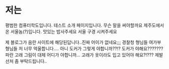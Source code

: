 
# 저는
평범한 컴퓨터학도입니다.
테스트 소개 페이지입니다.
무슨 말을 써야할까요
제주도에서 온 서울놈(?)입니다.
맛있는 밥사주세요
서울 구경 시켜주세요

제 블로그가 음란 사이트에 해당된답니다..진짜 어이가 없네요;;;
경찰청 형님들 여가부 형님들 저 너무 억울합니다....
아니 도커가 그렇게 야합니까??!? 도커가 야해요???????
파란 고래 그림이 대체 어디가 야합니까...
고래가 옷이라도 입고 있어야 해요?!???
제발 선처 좀 부탁드립니다.. 
